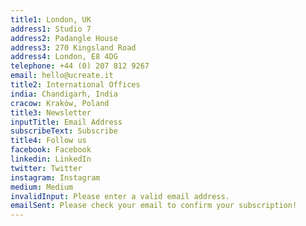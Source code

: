 ```yaml
---
title1: London, UK
address1: Studio 7
address2: Padangle House
address3: 270 Kingsland Road
address4: London, E8 4DG
telephone: +44 (0) 207 812 9267
email: hello@ucreate.it
title2: International Offices
india: Chandigarh, India
cracow: Kraków, Poland
title3: Newsletter
inputTitle: Email Address
subscribeText: Subscribe
title4: Follow us
facebook: Facebook
linkedin: LinkedIn
twitter: Twitter
instagram: Instagram
medium: Medium
invalidInput: Please enter a valid email address.
emailSent: Please check your email to confirm your subscription!
---
```

